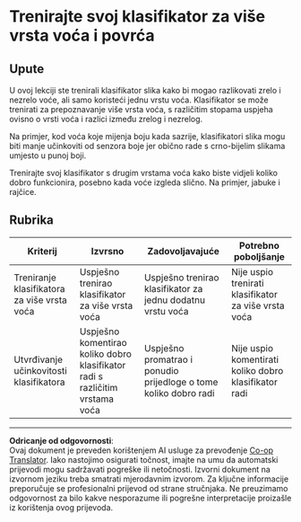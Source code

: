 <!--
CO_OP_TRANSLATOR_METADATA:
{
  "original_hash": "e74eb2fc7cc3b81916b52e957802f182",
  "translation_date": "2025-08-28T12:08:23+00:00",
  "source_file": "4-manufacturing/lessons/1-train-fruit-detector/assignment.md",
  "language_code": "hr"
}
-->
# Trenirajte svoj klasifikator za više vrsta voća i povrća

## Upute

U ovoj lekciji ste trenirali klasifikator slika kako bi mogao razlikovati zrelo i nezrelo voće, ali samo koristeći jednu vrstu voća. Klasifikator se može trenirati za prepoznavanje više vrsta voća, s različitim stopama uspjeha ovisno o vrsti voća i razlici između zrelog i nezrelog.

Na primjer, kod voća koje mijenja boju kada sazrije, klasifikatori slika mogu biti manje učinkoviti od senzora boje jer obično rade s crno-bijelim slikama umjesto u punoj boji.

Trenirajte svoj klasifikator s drugim vrstama voća kako biste vidjeli koliko dobro funkcionira, posebno kada voće izgleda slično. Na primjer, jabuke i rajčice.

## Rubrika

| Kriterij | Izvrsno | Zadovoljavajuće | Potrebno poboljšanje |
| -------- | -------- | --------------- | -------------------- |
| Treniranje klasifikatora za više vrsta voća | Uspješno trenirao klasifikator za više vrsta voća | Uspješno trenirao klasifikator za jednu dodatnu vrstu voća | Nije uspio trenirati klasifikator za više vrsta voća |
| Utvrđivanje učinkovitosti klasifikatora | Uspješno komentirao koliko dobro klasifikator radi s različitim vrstama voća | Uspješno promatrao i ponudio prijedloge o tome koliko dobro radi | Nije uspio komentirati koliko dobro klasifikator radi |

---

**Odricanje od odgovornosti**:  
Ovaj dokument je preveden korištenjem AI usluge za prevođenje [Co-op Translator](https://github.com/Azure/co-op-translator). Iako nastojimo osigurati točnost, imajte na umu da automatski prijevodi mogu sadržavati pogreške ili netočnosti. Izvorni dokument na izvornom jeziku treba smatrati mjerodavnim izvorom. Za ključne informacije preporučuje se profesionalni prijevod od strane stručnjaka. Ne preuzimamo odgovornost za bilo kakve nesporazume ili pogrešne interpretacije proizašle iz korištenja ovog prijevoda.